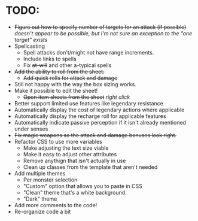 # TODO:
- ~~Figure out how to specify number of targets for an attack (if possible)~~ *doesn't appear to be possible, but I'm not sure an exception to the "one target" exists*
- Spellcasting
	- Spell attacks don't/might not have range increments.
	- Include links to spells
	- Fix ~~at-will~~ and other a-typical spells
- ~~Add the ability to roll from the sheet.~~
	- ~~Add quick rolls for attack and damage~~
- Still not happy with the way the box sizing works.
- Make it possible to edit the sheet!
	- ~~Open item sheets from the sheet~~ *right click*
- Better support limited use features like legendary resistance
- Automatically display the cost of legendary actions where applicable
- Automatically display the recharge roll for applicable features
- Automatically indicate passive perception if it isn't already mentioned under senses
- ~~Fix magic weapons so the attack and damage bonuses look right.~~
- Refactor CSS to use more variables
	- Make adjusting the text size viable
	- Make it easy to adjust other attributes
	- Remove anythign that isn't actually in use
	- Clean up classes from the template that aren't needed
- Add multiple themes
	- Per monster selection
	- "Custom" option that allows you to paste in CSS
	- "Clean" theme that's a white background.
	- "Dark" theme
- Add more comments to the code!
- Re-organize code a bit
